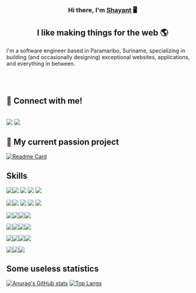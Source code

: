 <h3 align="center">
Hi there, I'm <a href="https://www.shayantsital.com/" target="_blank" rel="noreferrer">Shayant</a> 🖥️
</h3>
<h2 align="center">
I like making things for the web 🌎
</h2>
<p>
I'm a software engineer based in Paramaribo, Suriname, specializing in building (and occasionally designing) exceptional websites, applications, and everything in between.
</p>

<br>
<br>

<h2>
 🤝 Connect with me!
</h2><br>
<a href="https://www.linkedin.com/in/shayant-sital"><img src="https://img.shields.io/badge/LinkedIn-0077B5?style=for-the-badge&logo=linkedin&logoColor=white"></a>
<a href="mailto:me@shayantsital.com"><img src="https://img.shields.io/badge/Gmail-D14836?style=for-the-badge&logo=gmail&logoColor=white"/></a>


## 🔭 My current passion project
 [![Readme Card](https://github-readme-stats.vercel.app/api/pin/?username=shayant98&repo=nebulaPOS)](https://github.com/shayant98/nebulaPOS)

## Skills
<img src="https://img.shields.io/badge/TypeScript-007ACC?style=for-the-badge&logo=typescript&logoColor=white" /><img src="https://img.shields.io/badge/JavaScript-323330?style=for-the-badge&logo=javascript&logoColor=F7DF1E" />
<img src="https://img.shields.io/badge/Dart-0175C2?style=for-the-badge&logo=dart&logoColor=white" />
<img src="https://img.shields.io/badge/PHP-777BB4?style=for-the-badge&logo=php&logoColor=white" />
<img src="https://img.shields.io/badge/C%23-239120?style=for-the-badge&logo=c-sharp&logoColor=white" />


<img src="https://img.shields.io/badge/Node.js-339933?style=for-the-badge&logo=nodedotjs&logoColor=white" /><img src="https://img.shields.io/badge/React-20232A?style=for-the-badge&logo=react&logoColor=61DAFB" />
<img src="https://img.shields.io/badge/next.js-000000?style=for-the-badge&logo=nextdotjs&logoColor=white" />
<img src="https://img.shields.io/badge/Flutter-02569B?style=for-the-badge&logo=flutter&logoColor=white" />
<img src="https://img.shields.io/badge/Redux-593D88?style=for-the-badge&logo=redux&logoColor=white" />

<img src="https://img.shields.io/badge/Heroku-430098?style=for-the-badge&logo=heroku&logoColor=white" /><img src="https://img.shields.io/badge/Netlify-00C7B7?style=for-the-badge&logo=netlify&logoColor=white" /><img src="https://img.shields.io/badge/Vercel-000000?style=for-the-badge&logo=vercel&logoColor=white" /><img src="https://img.shields.io/badge/microsoft%20azure-0089D6?style=for-the-badge&logo=microsoft-azure&logoColor=white" />



<img src="https://img.shields.io/badge/Docker-2CA5E0?style=for-the-badge&logo=docker&logoColor=white" /><img src="https://img.shields.io/badge/firebase-ffca28?style=for-the-badge&logo=firebase&logoColor=black" /><img src="https://img.shields.io/badge/rabbitmq-%23FF6600.svg?&style=for-the-badge&logo=rabbitmq&logoColor=white" /><img src="https://img.shields.io/badge/prisma-1B222D?style=for-the-badge&logo=prisma&logoColor=white" />


<img src="https://img.shields.io/badge/Tailwind_CSS-38B2AC?style=for-the-badge&logo=tailwind-css&logoColor=white" /><img src="https://img.shields.io/badge/Bootstrap-563D7C?style=for-the-badge&logo=bootstrap&logoColor=white" /><img src="https://img.shields.io/badge/styled--components-DB7093?style=for-the-badge&logo=styled-components&logoColor=white" /><img src="https://img.shields.io/badge/Chakra--UI-319795?style=for-the-badge&logo=chakra-ui&logoColor=white" />


<img src="https://img.shields.io/badge/MongoDB-white?style=for-the-badge&logo=mongodb&logoColor=4EA94B" /><img src="https://img.shields.io/badge/redis-%23DD0031.svg?&style=for-the-badge&logo=redis&logoColor=white" /><img src="https://img.shields.io/badge/MySQL-00000F?style=for-the-badge&logo=mysql&logoColor=whiteB" />


<h2>
Some useless statistics
</h2>

[![Anurag's GitHub stats](https://github-readme-stats.vercel.app/api?username=shayant98&show_icons=true&theme=dark)](https://github.com/shayant98)
[![Top Langs](https://github-readme-stats.vercel.app/api/top-langs/?username=shayant98&hide=html,css,php,python)](https://github.com/shayant98)
